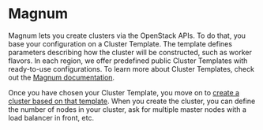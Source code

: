# Magnum

Magnum lets you create clusters via the OpenStack APIs. To do that,
you base your configuration on a Cluster Template. The template
defines parameters describing how the cluster will be constructed,
such as worker flavors. In each region, we offer predefined public
Cluster Templates with ready-to-use configurations.  To learn more
about Cluster Templates, check out the [Magnum
documentation](https://docs.openstack.org/magnum/latest/user/#clustertemplate).

Once you have chosen your Cluster Template, you move on to [create a
cluster based on that
template](/howto/openstack/magnum/new-k8s-cluster).  When you create
the cluster, you can define the number of nodes in your cluster, ask
for multiple master nodes with a load balancer in front, etc.
